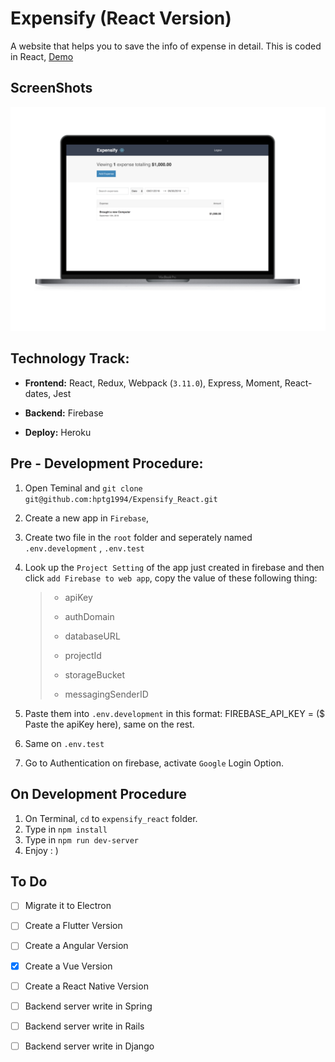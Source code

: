# Expensify (React Version)

A website that helps you to save the info of expense in detail. This is coded in React, [Demo](<https://expensify-hptg.herokuapp.com/>)

## ScreenShots

![Expensify](resources/Expensify-React.png)

## Technology Track:

* **Frontend:** React, Redux, Webpack (`3.11.0`), Express, Moment, React-dates, Jest

* **Backend:** Firebase

* **Deploy:** Heroku

## Pre - Development Procedure:

1. Open Teminal and `git clone git@github.com:hptg1994/Expensify_React.git`

2. Create a new app in `Firebase`,

3. Create two file in the `root` folder and seperately named  `.env.development` , `.env.test`

4. Look up the `Project Setting` of the app just created in firebase and then click `add Firebase to web app`, copy the value of these following thing:

   > * apiKey
   >
   > * authDomain
   >
   > * databaseURL
   >
   > * projectId
   >
   > * storageBucket
   >
   > * messagingSenderID

5. Paste them into `.env.development` in this format: FIREBASE_API_KEY = ($ Paste the apiKey here), same on the rest.

6. Same on `.env.test`

7. Go to Authentication on firebase, activate `Google` Login Option.

## On Development Procedure

1. On Terminal, `cd` to `expensify_react` folder.
2. Type in `npm install`
3. Type in `npm run dev-server`
4. Enjoy : )

## To Do

- [ ] Migrate it to Electron 

- [ ] Create a Flutter Version 

- [ ] Create a Angular Version

- [x] Create a Vue Version

- [ ] Create a React Native Version

- [ ] Backend server write in Spring

- [ ] Backend server write in Rails

- [ ] Backend server write in Django
